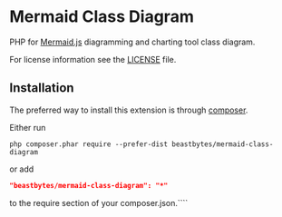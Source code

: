 # Mermaid Class Diagram
PHP for [Mermaid.js](https://mermaid.js.org/) diagramming and charting tool class diagram.

For license information see the [LICENSE](LICENSE.md) file.

## Installation

The preferred way to install this extension is through [composer](http://getcomposer.org/download/).

Either run

```
php composer.phar require --prefer-dist beastbytes/mermaid-class-diagram
```

or add

```json
"beastbytes/mermaid-class-diagram": "*"
```

to the require section of your composer.json.````
